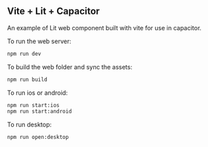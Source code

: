 ## Vite + Lit + Capacitor

An example of Lit web component built with vite for use in capacitor.

To run the web server:

```bash
npm run dev
```

To build the web folder and sync the assets:

```bash
npm run build
```

To run ios or android:

```bash
npm run start:ios
npm run start:android
```

To run desktop:
```bash
npm run open:desktop
```
